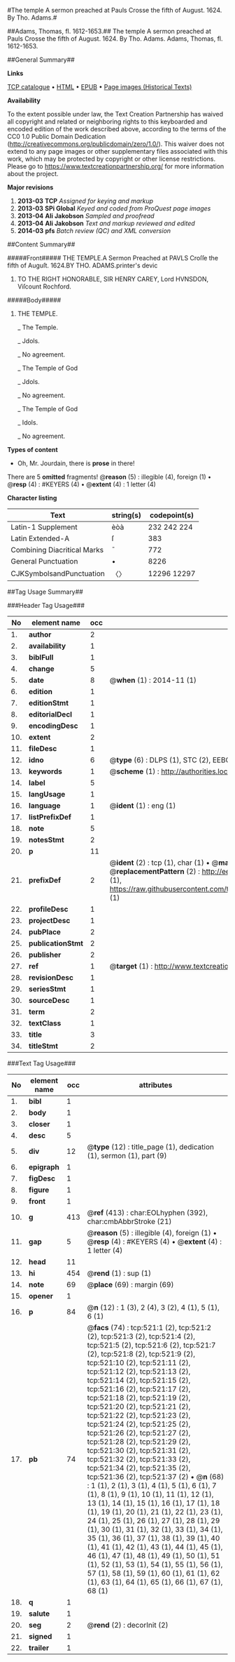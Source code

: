 #The temple A sermon preached at Pauls Crosse the fifth of August. 1624. By Tho. Adams.#

##Adams, Thomas, fl. 1612-1653.##
The temple A sermon preached at Pauls Crosse the fifth of August. 1624. By Tho. Adams.
Adams, Thomas, fl. 1612-1653.

##General Summary##

**Links**

[TCP catalogue](http://www.ota.ox.ac.uk/tcp/)  • 
[HTML](http://tei.it.ox.ac.uk/tcp/Texts-HTML/free/A02/A02771.html)  • 
[EPUB](http://tei.it.ox.ac.uk/tcp/Texts-EPUB/free/A02/A02771.epub) • 
[Page images (Historical Texts)](https://historicaltexts.jisc.ac.uk/eebo-99836262e)

**Availability**

To the extent possible under law, the Text Creation Partnership has waived all copyright and related or neighboring rights to this keyboarded and encoded edition of the work described above, according to the terms of the CC0 1.0 Public Domain Dedication (http://creativecommons.org/publicdomain/zero/1.0/). This waiver does not extend to any page images or other supplementary files associated with this work, which may be protected by copyright or other license restrictions. Please go to https://www.textcreationpartnership.org/ for more information about the project.

**Major revisions**

1. __2013-03__ __TCP__ *Assigned for keying and markup*
1. __2013-03__ __SPi Global__ *Keyed and coded from ProQuest page images*
1. __2013-04__ __Ali Jakobson__ *Sampled and proofread*
1. __2013-04__ __Ali Jakobson__ *Text and markup reviewed and edited*
1. __2014-03__ __pfs__ *Batch review (QC) and XML conversion*

##Content Summary##

#####Front#####
THE TEMPLE.A Sermon Preached at PAVLS Croſſe the fifth of Auguſt. 1624.BY THO. ADAMS.printer's devic
1. TO THE RIGHT HONORABLE, SIR HENRY CAREY, Lord HVNSDON, Viſcount Rochford.

#####Body#####

1. THE TEMPLE.

    _ The Temple.

    _ Jdols.

    _ No agreement.

    _ The Temple of God

    _ Jdols.

    _ No agreement.

    _ The Temple of God

    _ Idols.

    _ No agreement.

**Types of content**

  * Oh, Mr. Jourdain, there is **prose** in there!

There are 5 **omitted** fragments! 
 @__reason__ (5) : illegible (4), foreign (1)  •  @__resp__ (4) : #KEYERS (4)  •  @__extent__ (4) : 1 letter (4)

**Character listing**


|Text|string(s)|codepoint(s)|
|---|---|---|
|Latin-1 Supplement|èòà|232 242 224|
|Latin Extended-A|ſ|383|
|Combining             Diacritical Marks|̄|772|
|General Punctuation|•|8226|
|CJKSymbolsandPunctuation|〈〉|12296 12297|

##Tag Usage Summary##

###Header Tag Usage###

|No|element name|occ|attributes|
|---|---|---|---|
|1.|__author__|2||
|2.|__availability__|1||
|3.|__biblFull__|1||
|4.|__change__|5||
|5.|__date__|8| @__when__ (1) : 2014-11 (1)|
|6.|__edition__|1||
|7.|__editionStmt__|1||
|8.|__editorialDecl__|1||
|9.|__encodingDesc__|1||
|10.|__extent__|2||
|11.|__fileDesc__|1||
|12.|__idno__|6| @__type__ (6) : DLPS (1), STC (2), EEBO-CITATION (1), PROQUEST (1), VID (1)|
|13.|__keywords__|1| @__scheme__ (1) : http://authorities.loc.gov/ (1)|
|14.|__label__|5||
|15.|__langUsage__|1||
|16.|__language__|1| @__ident__ (1) : eng (1)|
|17.|__listPrefixDef__|1||
|18.|__note__|5||
|19.|__notesStmt__|2||
|20.|__p__|11||
|21.|__prefixDef__|2| @__ident__ (2) : tcp (1), char (1)  •  @__matchPattern__ (2) : ([0-9\-]+):([0-9IVX]+) (1), (.+) (1)  •  @__replacementPattern__ (2) : http://eebo.chadwyck.com/downloadtiff?vid=$1&page=$2 (1), https://raw.githubusercontent.com/textcreationpartnership/Texts/master/tcpchars.xml#$1 (1)|
|22.|__profileDesc__|1||
|23.|__projectDesc__|1||
|24.|__pubPlace__|2||
|25.|__publicationStmt__|2||
|26.|__publisher__|2||
|27.|__ref__|1| @__target__ (1) : http://www.textcreationpartnership.org/docs/. (1)|
|28.|__revisionDesc__|1||
|29.|__seriesStmt__|1||
|30.|__sourceDesc__|1||
|31.|__term__|2||
|32.|__textClass__|1||
|33.|__title__|3||
|34.|__titleStmt__|2||


###Text Tag Usage###

|No|element name|occ|attributes|
|---|---|---|---|
|1.|__bibl__|1||
|2.|__body__|1||
|3.|__closer__|1||
|4.|__desc__|5||
|5.|__div__|12| @__type__ (12) : title_page (1), dedication (1), sermon (1), part (9)|
|6.|__epigraph__|1||
|7.|__figDesc__|1||
|8.|__figure__|1||
|9.|__front__|1||
|10.|__g__|413| @__ref__ (413) : char:EOLhyphen (392), char:cmbAbbrStroke (21)|
|11.|__gap__|5| @__reason__ (5) : illegible (4), foreign (1)  •  @__resp__ (4) : #KEYERS (4)  •  @__extent__ (4) : 1 letter (4)|
|12.|__head__|11||
|13.|__hi__|454| @__rend__ (1) : sup (1)|
|14.|__note__|69| @__place__ (69) : margin (69)|
|15.|__opener__|1||
|16.|__p__|84| @__n__ (12) : 1 (3), 2 (4), 3 (2), 4 (1), 5 (1), 6 (1)|
|17.|__pb__|74| @__facs__ (74) : tcp:521:1 (2), tcp:521:2 (2), tcp:521:3 (2), tcp:521:4 (2), tcp:521:5 (2), tcp:521:6 (2), tcp:521:7 (2), tcp:521:8 (2), tcp:521:9 (2), tcp:521:10 (2), tcp:521:11 (2), tcp:521:12 (2), tcp:521:13 (2), tcp:521:14 (2), tcp:521:15 (2), tcp:521:16 (2), tcp:521:17 (2), tcp:521:18 (2), tcp:521:19 (2), tcp:521:20 (2), tcp:521:21 (2), tcp:521:22 (2), tcp:521:23 (2), tcp:521:24 (2), tcp:521:25 (2), tcp:521:26 (2), tcp:521:27 (2), tcp:521:28 (2), tcp:521:29 (2), tcp:521:30 (2), tcp:521:31 (2), tcp:521:32 (2), tcp:521:33 (2), tcp:521:34 (2), tcp:521:35 (2), tcp:521:36 (2), tcp:521:37 (2)  •  @__n__ (68) : 1 (1), 2 (1), 3 (1), 4 (1), 5 (1), 6 (1), 7 (1), 8 (1), 9 (1), 10 (1), 11 (1), 12 (1), 13 (1), 14 (1), 15 (1), 16 (1), 17 (1), 18 (1), 19 (1), 20 (1), 21 (1), 22 (1), 23 (1), 24 (1), 25 (1), 26 (1), 27 (1), 28 (1), 29 (1), 30 (1), 31 (1), 32 (1), 33 (1), 34 (1), 35 (1), 36 (1), 37 (1), 38 (1), 39 (1), 40 (1), 41 (1), 42 (1), 43 (1), 44 (1), 45 (1), 46 (1), 47 (1), 48 (1), 49 (1), 50 (1), 51 (1), 52 (1), 53 (1), 54 (1), 55 (1), 56 (1), 57 (1), 58 (1), 59 (1), 60 (1), 61 (1), 62 (1), 63 (1), 64 (1), 65 (1), 66 (1), 67 (1), 68 (1)|
|18.|__q__|1||
|19.|__salute__|1||
|20.|__seg__|2| @__rend__ (2) : decorInit (2)|
|21.|__signed__|1||
|22.|__trailer__|1||
